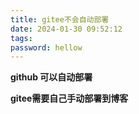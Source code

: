 ```yaml
---
title: gitee不会自动部署
date: 2024-01-30 09:52:12
tags:
password: hellow
---
```


**github  可以自动部署**

**gitee需要自己手动部署到博客**